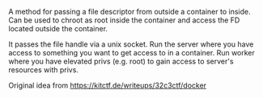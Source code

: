 A method for passing a file descriptor from outside a container to inside. Can be used to chroot as root inside the container and access the FD located outside the container.

It passes the file handle via a unix socket. Run the server where you have access to something you want to get access to in a container. Run worker where you have elevated privs (e.g. root) to gain access to server's resources with privs.

Original idea from https://kitctf.de/writeups/32c3ctf/docker 
